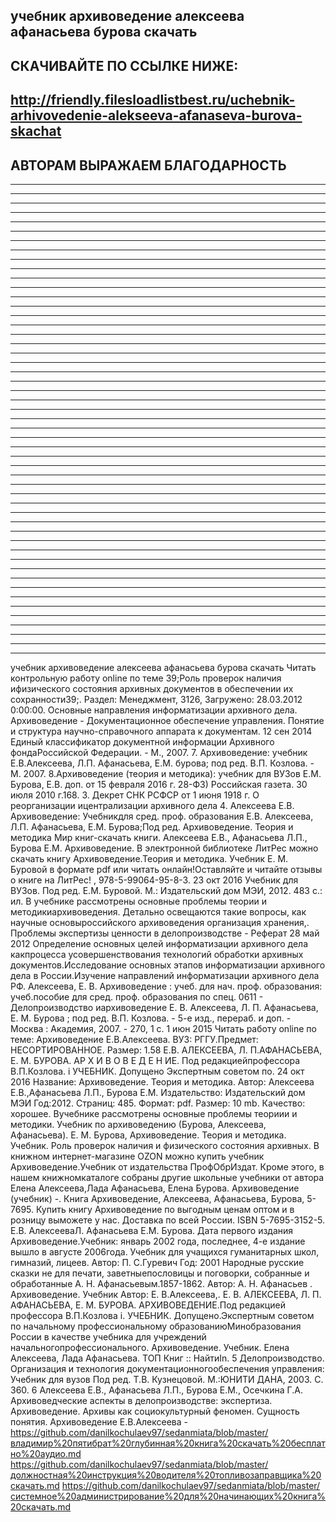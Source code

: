 учебник архивоведение алексеева афанасьева бурова скачать
--------------------------------------------------
СКАЧИВАЙТЕ ПО ССЫЛКЕ НИЖЕ:
--------------------------------------------------
http://friendly.filesloadlistbest.ru/uchebnik-arhivovedenie-alekseeva-afanaseva-burova-skachat
--------------------------------------------------
АВТОРАМ ВЫРАЖАЕМ БЛАГОДАРНОСТЬ
--------------------------------------------------
--------------------------------------------------
--------------------------------------------------
--------------------------------------------------
--------------------------------------------------
--------------------------------------------------
--------------------------------------------------
--------------------------------------------------
--------------------------------------------------
--------------------------------------------------
--------------------------------------------------
--------------------------------------------------
--------------------------------------------------
--------------------------------------------------
--------------------------------------------------
--------------------------------------------------
--------------------------------------------------
--------------------------------------------------
--------------------------------------------------
--------------------------------------------------
--------------------------------------------------
--------------------------------------------------
--------------------------------------------------
--------------------------------------------------
--------------------------------------------------
--------------------------------------------------
--------------------------------------------------
--------------------------------------------------
--------------------------------------------------
--------------------------------------------------
--------------------------------------------------
--------------------------------------------------
--------------------------------------------------
--------------------------------------------------
--------------------------------------------------
--------------------------------------------------
--------------------------------------------------
--------------------------------------------------
--------------------------------------------------
--------------------------------------------------
--------------------------------------------------
--------------------------------------------------
--------------------------------------------------
--------------------------------------------------
--------------------------------------------------
--------------------------------------------------
--------------------------------------------------
--------------------------------------------------
--------------------------------------------------
--------------------------------------------------
--------------------------------------------------
--------------------------------------------------
учебник архивоведение алексеева афанасьева бурова скачать Читать контрольную работу online по теме 39;Роль проверок наличия ифизического состояния архивных документов в обеспечении их сохранности39;. Раздел: Менеджмент, 3126, Загружено: 28.03.2012 0:00:00. Основные направления информатизации архивного дела. Архивоведение - Документационное обеспечение управления. Понятие и структура научно-справочного аппарата к документам. 12 сен 2014  Единый классификатор документной информации Архивного фондаРоссийской Федерации. - М., 2007. 7. Архивоведение: учебник  Е.В.Алексеева, Л.П. Афанасьева, Е.М. бурова; под ред. В.П. Козлова. - М. 2007. 8.Архивоведение (теория и методика): учебник для ВУЗов  Е.М. Бурова, Е.В. доп. от 15 февраля 2016 г. 28-ФЗ)  Российская газета. 30 июля 2010 г.168. 3. Декрет СНК РСФСР от 1 июня 1918 г. О реорганизации ицентрализации архивного дела 4. Алексеева Е.В. Архивоведение: Учебникдля сред. проф. образования  Е.В. Алексеева, Л.П. Афанасьева, Е.М. Бурова;Под ред. Архивоведение. Теория и методика  Мир книг-скачать книги. Алексеева Е.В., Афанасьева Л.П., Бурова Е.М. Архивоведение. В электронной библиотеке ЛитРес можно скачать книгу Архивоведение.Теория и методика. Учебник Е. М. Буровой в формате pdf или читать онлaйн!Оставляйте и читайте отзывы о книге на ЛитРес! , 978-5-99064-95-8-3. 23 окт 2016  Учебник для ВУЗов. Под ред. Е.М. Буровой. М.: Издательский дом МЭИ, 2012. 483 с.: ил. В учебнике рассмотрены основные проблемы теории и методикиархивоведения. Детально освещаются такие вопросы, как научные основыроссийского архивоведения организация хранения,. Проблемы экспертизы ценности в делопроизводстве - Реферат
28 май 2012  Определение основных целей информатизации архивного дела какпроцесса усовершенствования технологий обработки архивных документов.Исследование основных этапов информатизации архивного дела в России.Изучение направлений информатизации архивного дела РФ. Алексеева, Е. В. Архивоведение : учеб. для нач. проф. образования: учеб.пособие для сред. проф. образования по спец. 0611 - Делопроизводство иархивоведение  Е. В. Алексеева, Л. П. Афанасьева, Е. М. Бурова ; под ред. В.П. Козлова. - 5-е изд., перераб. и доп. - Москва : Академия, 2007. - 270, 1 с. 1 июн 2015  Читать работу online по теме: Архивоведение Е.В.Алексеева. ВУЗ: РГГУ.Предмет: НЕСОРТИРОВАННОЕ. Размер: 1.58  Е.В. АЛЕКСЕЕВА, Л. П.АФАНАСЬЕВА, Е. М. БУРОВА. АР Х И В О В Е Д Е Н ИЕ. Под редакциейпрофессора В.П.Козлова. i УЧЕБНИК. Допущено Экспертным советом по. 24 окт 2016  Название: Архивоведение. Теория и методика. Автор: Алексеева Е.В.,Афанасьева Л.П., Бурова Е.М. Издательство: Издательский дом МЭИ Год:2012. Страниц: 485. Формат: pdf. Размер: 10 mb. Качество: хорошее. Вучебнике рассмотрены основные проблемы теориии и методики. Учебник по архивоведению (Бурова, Алексеева, Афанасьева). Е. М. Бурова, Архивоведение. Теория и методика. Учебник. Роль проверок наличия и физического состояния архивных. В книжном интернет-магазине OZON можно купить учебник Архивоведение.Учебник от издательства ПрофОбрИздат. Кроме этого, в нашем книжномкаталоге собраны другие школьные учебники от автора Елена Алексеева,Лада Афанасьева, Елена Бурова. Архивоведение (учебник) -. Книга Архивоведение, Алексеева, Афанасьева, Бурова, 5-7695. Купить книгу Архивоведение по выгодным ценам оптом и в розницу выможете у нас. Доставка по всей России. ISBN 5-7695-3152-5. Е.В. АлексееваЛ. Афанасьева Е.М. Бурова.  Дата первого издания Архивоведение.Учебник: январь 2002 года, последнее, 4-е издание вышло в августе 2006года.
Учебник для учащихся гуманитарных школ, гимназий, лицеев. Автор: П. С.Гуревич Год: 2001  Народные русские сказки не для печати, заветныепословицы и поговорки, собранные и обработанные А. Н. Афанасьевым.1857-1862. Автор: А. Н. Афанасьев . Архивоведение. Учебник Автор: Е. В.Алексеева,. Е. В. АЛЕКСЕЕВА, Л. П. АФАНАСЬЕВА, Е. М. БУРОВА. АРХИВОВЕДЕНИЕ.Под редакцией профессора В.П.Козлова i. УЧЕБНИК. Допущено.Экспертным советом по начальному профессиональному образованиюМинобразования России в качестве учебника для учреждений начальногопрофессионального. Архивоведение. Учебник. Елена Алексеева, Лада Афанасьева. ТОП Книг :: НайтиIn. 5 Делопроизводство. Организация и технология документационногообеспечения управления: Учебник для вузов  Под ред. Т.В. Кузнецовой.  М.:ЮНИТИ  ДАНА, 2003.  С. 360. 6 Алексеева Е.В., Афанасьева Л.П., Бурова Е.М., Осечкина Г.А. Архивоведческие аспекты в делопроизводстве: экспертиза. Архивоведение. Архивы  как социокультурный феномен. Сущность понятия. Архивоведение Е.В.Алексеева -
https://github.com/danilkochulaev97/sedanmiata/blob/master/владимир%20пятибрат%20глубинная%20книга%20скачать%20бесплатно%20аудио.md
https://github.com/danilkochulaev97/sedanmiata/blob/master/должностная%20инструкция%20водителя%20топливозаправщика%20скачать.md
https://github.com/danilkochulaev97/sedanmiata/blob/master/системное%20администрирование%20для%20начинающих%20книга%20скачать.md